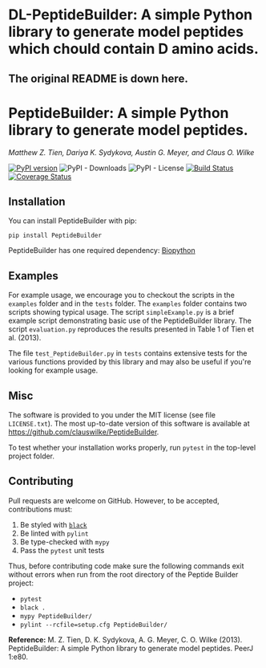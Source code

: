 # DL-PeptideBuilder: A simple Python library to generate model peptides which chould contain D amino acids.


The original README is down here.
---

# PeptideBuilder: A simple Python library to generate model peptides.

*Matthew Z. Tien, Dariya K. Sydykova, Austin G. Meyer, and Claus O. Wilke*

[![PyPI version](https://badge.fury.io/py/PeptideBuilder.svg)](https://badge.fury.io/py/PeptideBuilder)
![PyPI - Downloads](https://img.shields.io/pypi/dm/PeptideBuilder)
![PyPI - License](https://img.shields.io/pypi/l/PeptideBuilder)
[![Build Status](https://travis-ci.org/clauswilke/PeptideBuilder.svg?branch=master)](https://travis-ci.org/clauswilke/PeptideBuilder)
[![Coverage Status](https://img.shields.io/codecov/c/github/clauswilke/PeptideBuilder/master.svg)](https://codecov.io/github/clauswilke/PeptideBuilder?branch=master)

## Installation

You can install PeptideBuilder with pip:
```
pip install PeptideBuilder
```
PeptideBuilder has one required dependency: [Biopython](https://pypi.org/project/biopython/)


## Examples

For example usage, we encourage you to checkout the scripts in the `examples` folder and in the `tests` folder. The `examples` folder contains two scripts showing typical usage. The script `simpleExample.py` is a brief example script demonstrating basic use of the PeptideBuilder library. The script `evaluation.py` reproduces the results presented in Table 1 of Tien et al. (2013).

The file `test_PeptideBuilder.py` in `tests` contains extensive tests for the various functions provided by this library and may also be useful if you're looking for example usage.

## Misc

The software is provided to you under the MIT license (see file `LICENSE.txt`).
The most up-to-date version of this software is available at
https://github.com/clauswilke/PeptideBuilder.

To test whether your installation works properly, run `pytest` in the top-level project folder.

## Contributing

Pull requests are welcome on GitHub. However, to be accepted, contributions must:
1. Be styled with [`black`](https://black.readthedocs.io/en/stable/)
2. Be linted with `pylint`
3. Be type-checked with `mypy`
4. Pass the `pytest` unit tests

Thus, before contributing code make sure the following commands exit without errors when run from the root directory of the Peptide Builder project:

- `pytest`
- `black .`
- `mypy PeptideBuilder/`
- `pylint --rcfile=setup.cfg PeptideBuilder/`

**Reference:**
M. Z. Tien, D. K. Sydykova, A. G. Meyer, C. O. Wilke (2013). PeptideBuilder:
A simple Python library to generate model peptides. PeerJ 1:e80.
